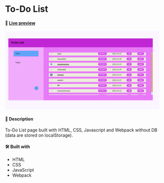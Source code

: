 # To-Do List

#### 🧪 [Live preview](https://stellar-torte-407c3b.netlify.app/)
![Image](demo.png)

#### 📝 Description
To-Do List page built with HTML, CSS, Javascript and Webpack without DB (data are stored on localStorage).

#### 🛠️ Built with
 * HTML
 * CSS
 * JavaScript
 * Webpack
